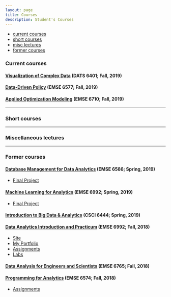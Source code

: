 ```yaml
---
layout: page
title: Courses
description: Student's Courses
---
```


<div class="navbar">
    <div class="navbar-inner">
        <ul class="nav">
            <li><a href="#current">current courses</a></li>
            <li><a href="#shortcourses">short courses</a></li>
            <li><a href="#misc">misc lectures</a></li>
            <li><a href="#old">former courses</a></li>
        </ul>
    </div>
</div>


### <a name="current"></a>Current courses
#### [Visualization of Complex Data](http://bulletin.gwu.edu/courses/emse/) (DATS 6401; Fall, 2019)

#### [Data-Driven Policy](http://bulletin.gwu.edu/courses/emse/) (EMSE 6577; Fall, 2019)

#### [Applied Optimization Modeling](http://bulletin.gwu.edu/courses/emse/) (EMSE 6710; Fall, 2019)

---

### <a name="shortcourses"></a>Short courses

---

### <a name="misc"></a>Miscellaneous lectures


---

### <a name="old"></a>Former courses

#### [Database Management for Data Analytics](http://bulletin.gwu.edu/courses/emse/) (EMSE 6586; Spring, 2019)

- [Final Project](https://github.com/madelinew/DatabaseWork)

#### [Machine Learning for Analytics](http://bulletin.gwu.edu/courses/emse/) (EMSE 6992; Spring, 2019)

- [Final Project](https://github.com/madelinew/EMSE6992_Machine_Learning)

#### [Introduction to Big Data & Analytics](http://bulletin.gwu.edu/courses/emse/) (CSCI 6444; Spring, 2019)

#### [Data Analytics Introduction and Practicum](http://bsharvey.github.io) (EMSE 6992; Fall, 2018)

- [Site](https://bsharvey.github.io/)
- [My Portfolio](https://madelinew.github.io/)
- [Assignments](https://github.com/bsharvey/EMSEDataAnalytics/tree/master/EMSE6992_Assignments)
- [Labs](https://github.com/bsharvey/EMSEDataAnalytics/tree/master/EMSE6992_Labs)

#### [Data Analysis for Engineers and Scientists](https://www2.seas.gwu.edu/~dorpjr/EMSE271/Coursefiles.html) (EMSE 6765; Fall, 2018)

#### [Programming for Analytics](http://www2.seas.gwu.edu/~bhagiweb/emse6574/index.html) (EMSE 6574; Fall, 2018)

- [Assignments](https://github.com/madelinew/EMSE6574ProgrammingAnalytics)
